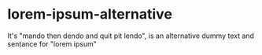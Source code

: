# lorem-ipsum-alternative
It's "mando then dendo and quit pit lendo", is an alternative dummy text and sentance for "lorem ipsum"

